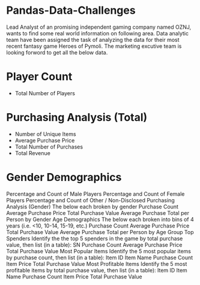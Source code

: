 # Pandas-Data-Challenges
Lead Analyst of an promising independent gaming company named OZNJ, wants to find some real world information on following area. Data analytic team have been assigned the task of analyzing the data for their most recent fantasy game Heroes of Pymoli. The marketing excutive team is looking forword to get all the below data.
# Player Count
* Total Number of Players
# Purchasing Analysis (Total)
* Number of Unique Items
* Average Purchase Price
* Total Number of Purchases
* Total Revenue
# Gender Demographics
Percentage and Count of Male Players
Percentage and Count of Female Players
Percentage and Count of Other / Non-Disclosed
Purchasing Analysis (Gender)
The below each broken by gender
Purchase Count
Average Purchase Price
Total Purchase Value
Average Purchase Total per Person by Gender
Age Demographics
The below each broken into bins of 4 years (i.e. <10, 10-14, 15-19, etc.)
Purchase Count
Average Purchase Price
Total Purchase Value
Average Purchase Total per Person by Age Group
Top Spenders
Identify the the top 5 spenders in the game by total purchase value, then list (in a table):
SN
Purchase Count
Average Purchase Price
Total Purchase Value
Most Popular Items
Identify the 5 most popular items by purchase count, then list (in a table):
Item ID
Item Name
Purchase Count
Item Price
Total Purchase Value
Most Profitable Items
Identify the 5 most profitable items by total purchase value, then list (in a table):
Item ID
Item Name
Purchase Count
Item Price
Total Purchase Value
